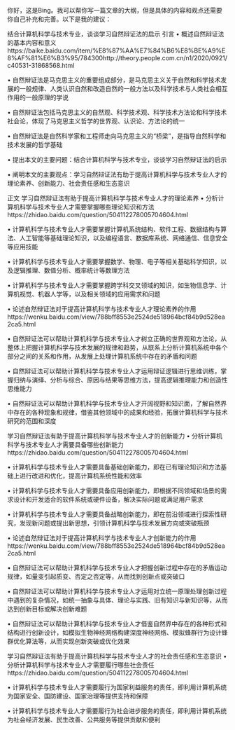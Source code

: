 你好，这是Bing。我可以帮你写一篇文章的大纲，但是具体的内容和观点还需要你自己补充和完善。以下是我的建议：

结合计算机科学与技术专业，谈谈学习自然辩证法的启示
引言
•  概述自然辩证法的基本内容和意义https://baike.baidu.com/item/%E8%87%AA%E7%84%B6%E8%BE%A9%E8%AF%81%E6%B3%95/784300http://theory.people.com.cn/n1/2020/0921/c40531-31868568.html

•  自然辩证法是马克思主义的重要组成部分，是马克思主义关于自然和科学技术发展的一般规律、人类认识自然和改造自然的一般方法以及科学技术与人类社会相互作用的一般原理的学说

•  自然辩证法包括马克思主义的自然观、科学技术观、科学技术方法论和科学技术社会论，体现了马克思主义哲学的世界观、认识论、方法论的统一

•  自然辩证法是自然科学家和工程师走向马克思主义的“桥梁”，是指导自然科学和技术发展的哲学基础

•  提出本文的主要问题：结合计算机科学与技术专业，谈谈学习自然辩证法的启示

•  阐明本文的主要观点：学习自然辩证法有助于提高计算机科学与技术专业人才的理论素养、创新能力、社会责任感和生态意识

正文
学习自然辩证法有助于提高计算机科学与技术专业人才的理论素养
•  分析计算机科学与技术专业人才需要掌握哪些理论知识和方法https://zhidao.baidu.com/question/504112278005704604.html

•  计算机科学与技术专业人才需要掌握计算机系统结构、软件工程、数据结构与算法、人工智能等基础理论知识，以及编程语言、数据库系统、网络通信、信息安全等应用技能

•  计算机科学与技术专业人才需要掌握数学、物理、电子等相关基础科学知识，以及逻辑推理、数值分析、概率统计等数理方法

•  计算机科学与技术专业人才需要掌握跨学科交叉领域的知识，如生物信息学、计算机视觉、机器人学等，以及相关领域的应用需求和问题

•  论述自然辩证法对于提高计算机科学与技术专业人才理论素养的作用https://wenku.baidu.com/view/788bff8553e2524de518964bcf84b9d528ea2ca5.html

•  自然辩证法可以帮助计算机科学与技术专业人才树立正确的世界观和方法论，从整体上把握计算机科学与技术发展的规律和趋势，从联系上分析计算机系统中各个部分之间的关系和作用，从发展上处理计算机系统中存在的矛盾和问题

•  自然辩证法可以帮助计算机科学与技术专业人才运用辩证逻辑进行思维训练，掌握归纳与演绎、分析与综合、原因与结果等思维方法，提高逻辑推理能力和创造性思维能力

•  自然辩证法可以帮助计算机科学与技术专业人才开阔视野和知识面，了解自然界中存在的各种现象和规律，借鉴其他领域中的成果和经验，拓展计算机科学与技术研究的范围和深度

学习自然辩证法有助于提高计算机科学与技术专业人才的创新能力
•  分析计算机科学与技术专业人才需要具备哪些创新能力https://zhidao.baidu.com/question/504112278005704604.html

•  计算机科学与技术专业人才需要具备基础创新能力，即在已有理论知识和方法基础上进行改进和优化，提高计算机系统性能和效率

•  计算机科学与技术专业人才需要具备应用创新能力，即根据不同领域和场景的需求设计和开发适合的软件系统或硬件设备，解决实际问题或满足用户需求

•  计算机科学与技术专业人才需要具备战略创新能力，即在前沿领域进行探索性研究，发现新问题或提出新思想，引领计算机科学与技术发展方向或突破瓶颈

•  论述自然辩证法对于提高计算机科学与技术专业人才创新能力的作用https://wenku.baidu.com/view/788bff8553e2524de518964bcf84b9d528ea2ca5.html

•  自然辩证法可以帮助计算机科学与技术专业人才把握创新过程中存在的矛盾运动规律，如量变引起质变、否定之否定等，从而找到创新点或突破口

•  自然辩证法可以帮助计算机科学与技术专业人才运用对立统一原理处理创新过程中遇到的复杂情况，如统一抽象与具体、理论与实践、旧有知识与新知识等，从而达到创新目标或解决创新难题

•  自然辩证法可以帮助计算机科学与技术专业人才借鉴自然界中存在的各种形式和结构进行创新设计，如模拟生物神经网络构建深度神经网络、模拟蜂群行为设计蜂群优化算法等，从而实现创新突破或优化效果

学习自然辩证法有助于提高计算机科学与技术专业人才的社会责任感和生态意识
•  分析计算机科学与技术专业人才需要履行哪些社会责任https://zhidao.baidu.com/question/504112278005704604.html

•  计算机科学与技术专业人才需要履行为国家利益服务的责任，即利用计算机系统为国家安全、国防建设、国家治理等提供支持和保障

•  计算机科学与技术专业人才需要履行为社会进步服务的责任，即利用计算机系统为社会经济发展、民生改善、公共服务等提供贡献和便利